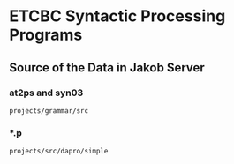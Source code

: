# ETCBC Syntactic Processing Programs

## Source of the Data in Jakob Server

### at2ps and syn03
`projects/grammar/src`

### *.p
`projects/src/dapro/simple`
